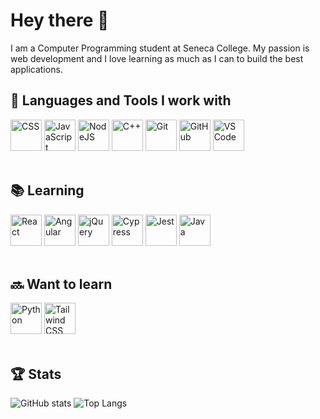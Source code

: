 # Hey there 👋

I am a Computer Programming student at Seneca College. My passion is web development and I love learning as much as I can to build the best applications.
<br/>

## 🧰 Languages and Tools I work with
<div>
  <img src="https://user-images.githubusercontent.com/73202146/133003013-394ffc0b-1b67-40ab-b674-13742bbbea2e.png" alt="CSS" width="50"/>
  <img src="https://user-images.githubusercontent.com/73202146/133002983-57947178-34b8-4406-8cd9-59e1074fcb9b.png" alt="JavaScript" width="50"/>
  <img src="https://user-images.githubusercontent.com/73202146/133002973-04eaa4f9-f715-47df-bacd-6ae00377b440.png" alt="NodeJS" width="50"/>
  <img src="https://user-images.githubusercontent.com/73202146/133003212-397cb128-3f3a-4858-baae-a50da35d6ee8.png" alt="C++" width="50"/>
  <img src="https://user-images.githubusercontent.com/73202146/133002959-5085d13c-931b-479d-bd89-2cddfe1add4e.png" alt="Git" width="50"/>
  <img src="https://user-images.githubusercontent.com/73202146/133002989-bcd83c88-586e-48c9-9359-7762eaa9aaa9.png" alt="GitHub" width="50"/>
  <img src="https://user-images.githubusercontent.com/73202146/133003106-08326209-47a2-4497-bb66-388b238fb76e.png" alt="VS Code" width="50"/>
</div>
<br/>

## 📚 Learning
<div>
  <img src="https://user-images.githubusercontent.com/73202146/133003167-1b27f4e1-7724-4f08-9ce5-fa1547db9cf8.png" alt="React" width="50"/>
  <img src="https://user-images.githubusercontent.com/73202146/133003185-49778439-bd8a-47de-908c-fb3353be5ecf.png" alt="Angular" width="50"/>
  <img src="https://user-images.githubusercontent.com/73202146/133003304-758370ac-586a-4e7d-887e-df3ceaec7978.png" alt="jQuery" width="50"/>
  <img src="https://user-images.githubusercontent.com/73202146/133005074-7f918ccd-3f88-4579-964e-7c20a7be2d1a.png" alt="Cypress" width="50"/>
  <img src="https://user-images.githubusercontent.com/73202146/133005095-222bb9b6-6e87-4f05-80e5-1e3ba652545e.png" alt="Jest" width="50"/>
  <img src="https://user-images.githubusercontent.com/73202146/133003177-9bcf794b-e99e-47ae-86f1-c3afa850e905.png" alt="Java" width="50"/>
</div>

<br/>

## 🔜 Want to learn
<div>
  <img src="https://user-images.githubusercontent.com/73202146/133003333-03017ce4-47bc-460c-be1f-d0ace95dfd54.png" alt="Python" width="50"/>
  <img src="https://user-images.githubusercontent.com/73202146/133003380-e4fd52c4-0c4b-4536-93a5-7d7277c9f3cd.png" alt="Tailwind CSS" width="50"/>
</div>
<br/>

## 🏆 Stats
![GitHub stats](https://github-readme-stats.vercel.app/api?username=BWN1&show_icons=true&theme=tokyonight)
![Top Langs](https://github-readme-stats.vercel.app/api/top-langs/?username=BWN1&theme=tokyonight)
